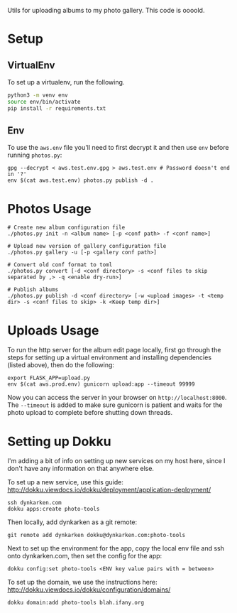 Utils for uploading albums to my photo gallery. This code is oooold.

# Setup

## VirtualEnv

To set up a virtualenv, run the following.

```sh
python3 -m venv env
source env/bin/activate
pip install -r requirements.txt
```

## Env

To use the `aws.env` file you'll need to first decrypt it and then use `env` before running `photos.py`:

```
gpg --decrypt < aws.test.env.gpg > aws.test.env # Password doesn't end in '?'
env $(cat aws.test.env) photos.py publish -d .
```


# Photos Usage


```
# Create new album configuration file
./photos.py init -n <album name> [-p <conf path> -f <conf name>]

# Upload new version of gallery configuration file
./photos.py gallery -u [-p <gallery conf path>] 

# Convert old conf format to toml
./photos.py convert [-d <conf directory> -s <conf files to skip separated by ,> -q <enable dry-run>] 

# Publish albums
./photos.py publish -d <conf directory> [-w <upload images> -t <temp dir> -s <conf files to skip> -k <Keep temp dir>]
```

# Uploads Usage

To run the http server for the album edit page locally, first go through the steps for setting up a virtual environment and installing dependencies (listed above), then do the following:

```
export FLASK_APP=upload.py
env $(cat aws.prod.env) gunicorn upload:app --timeout 99999
```

Now you can access the server in your browser on `http://localhost:8000`. The `--timeout` is added to make sure gunicorn is patient and waits for the photo upload to complete before shutting down threads.

# Setting up Dokku

I'm adding a bit of info on setting up new services on my host here, since I don't have any information on that anywhere else.

To set up a new service, use this guide: http://dokku.viewdocs.io/dokku/deployment/application-deployment/

```
ssh dynkarken.com
dokku apps:create photo-tools
```

Then locally, add dynkarken as a git remote:

```
git remote add dynkarken dokku@dynkarken.com:photo-tools
```

Next to set up the environment for the app, copy the local env file and ssh onto dynkarken.com, then set the config for the app:

```
dokku config:set photo-tools <ENV key value pairs with = between>
```

To set up the domain, we use the instructions here: http://dokku.viewdocs.io/dokku/configuration/domains/

```
dokku domain:add photo-tools blah.ifany.org
```



